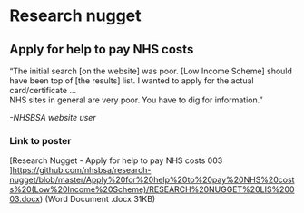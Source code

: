# Research nugget
## Apply for help to pay NHS costs

“The initial search [on the website] was poor. [Low Income Scheme] should have been top of [the results] list. I wanted to apply for the actual card/certificate ...  
NHS sites in general are very poor. You have to dig for information.”

_-NHSBSA website user_

### Link to poster
[Research Nugget - Apply for help to pay NHS costs 003 ]https://github.com/nhsbsa/research-nugget/blob/master/Apply%20for%20help%20to%20pay%20NHS%20costs%20(Low%20Income%20Scheme)/RESEARCH%20NUGGET%20LIS%20003.docx) (Word Document .docx 31KB)
